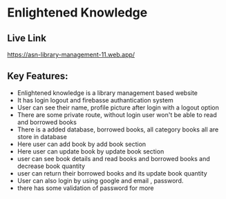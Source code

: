 

# Enlightened Knowledge


## Live Link

https://asn-library-management-11.web.app/


## Key Features:

- Enlightened knowledge is a library management based website
- It has login logout and firebasse authantication system
- User can see their name, profile picture after login with a logout option
- There are some private route, without login user won't be able to read and borrowed books 
- There is a added database, borrowed books, all category books all are store in database
- Here user can add book by add book section
- Here user can update book by update book section
- user can see book details and read books and borrowed books and decrease book quantity
- user can return their borrowed books and its update book quantity
- User can also login by using google and email , password.
- there has some validation of password for more
